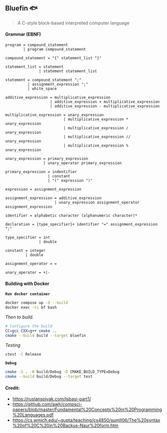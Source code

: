 ## Bluefin :fish:

> A C-style block-based interpreted computer language

#### Grammar (EBNF)

```
program = compound_statement
        | program compound_statement

compound_statement = "{" statement_list "}"

statement_list = statement
               | statement statement_list

statement = compound_statement ";" 
          | assignment_expression ";" 
          | white_space

additive_expression = multiplicative_expression 
                    | additive_expression + multiplicative_expression
                    | additive_expression - multiplicative_expression

multiplicative_expression = unary_expression
                          | multiplicative_expression * unary_expression
                          | multiplicative_expression / unary_expression
                          | multiplicative_expression // unary_expression
                          | multiplicative_expression % unary_expression

unary_expression = primary_expression
                 | unary_operator primary_expression

primary_expression = indentifier
                   | constant
                   | "(" expression ")"

expression = assignment_expression

assignment_expression = additive_expression
                      | unary_expression assignment_operator assignment_expression

identifier = alphabetic character (alphanumeric character)*

declaration = {type_specifier}+ identifier "=" assignment_expression ";"

type_specifier = int
               | double

constant = integer      
         | double

assignment_operator = =

unary_operator = +|-
```


#### Building with Docker

**`Run docker container`**

```bash
docker compose up -d --build
docker exec -ti bf bash
```

_Then to build._
```bash
# Configure the build
CC=gcc CXX=g++ cmake ..
cmake --build build --target bluefin
```

_Testing_
```bash
ctest -C Release
```

**`Debug`**
```bash
cmake -S . -B build/Debug -D CMAKE_BUILD_TYPE=Debug
cmake --build build/Debug --target test
```

#### Credit:

- https://ruslanspivak.com/lsbasi-part1/
- https://github.com/awh/compsci-papers/blob/master/Fundamental%20Concepts%20in%20Programming%20Languages.pdf
- https://cs.wmich.edu/~gupta/teaching/cs4850/sumII06/The%20syntax%20of%20C%20in%20Backus-Naur%20form.htm
